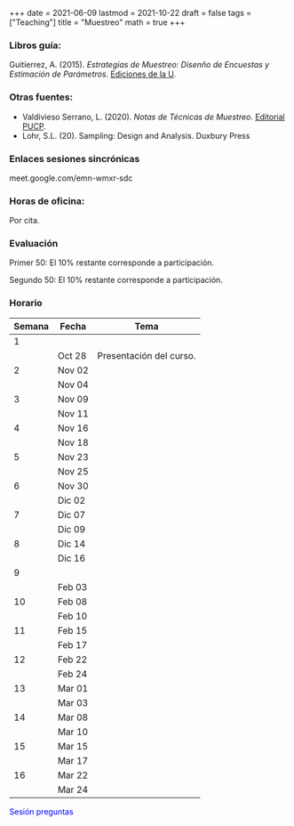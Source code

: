 +++
date      = 2021-06-09
lastmod   = 2021-10-22
draft     = false
tags      = ["Teaching"]
title     = "Muestreo"
math      = true
+++

### Libros guía:

Guitierrez, A. (2015). *Estrategias de Muestreo: Disenño de Encuestas y Estimación de Parámetros*. [Ediciones de la U](https://edicionesdelau.com/producto/estrategias-de-muestreo-diseno-de-encuestas-y-estimacion-de-parametros-2/).

### Otras fuentes:

+ Valdivieso Serrano, L. (2020). *Notas de Técnicas de Muestreo*. [Editorial PUCP](https://departamento.pucp.edu.pe/ciencias/pub_dpto/notas-de-tecnicas-de-muestreo/).
+ Lohr, S.L. (20). Sampling: Design and Analysis. Duxbury Press


### Enlaces sesiones sincrónicas

meet.google.com/emn-wmxr-sdc


### Horas de oficina: 

Por cita.

### Evaluación

Primer 50: El 10% restante corresponde a participación. 

Segundo 50: El 10% restante corresponde a participación. 

### Horario

Semana | Fecha | Tema
---| ---| ---
1      | &nbsp; | &nbsp;
&nbsp; | Oct 28 | Presentación del curso.
2      | Nov 02 | &nbsp;
&nbsp; | Nov 04 | &nbsp;
3      | Nov 09 | &nbsp;
&nbsp; | Nov 11 | &nbsp;
4      | Nov 16 | &nbsp;
&nbsp; | Nov 18 | &nbsp;
5      | Nov 23 | &nbsp;
&nbsp; | Nov 25 | &nbsp;
6      | Nov 30 |  &nbsp;
&nbsp; | Dic 02  | &nbsp;
7      | Dic 07 |  &nbsp;
&nbsp; | Dic 09 | &nbsp;
8      | Dic 14 |  &nbsp;
&nbsp; | Dic 16  | &nbsp;
9      | &nbsp; |  &nbsp;
&nbsp; | Feb 03 | &nbsp;
10     | Feb 08 | &nbsp;
&nbsp; | Feb 10 | &nbsp;
11     | Feb 15 |  &nbsp;
&nbsp; | Feb 17  | &nbsp;
12     | Feb 22 |  &nbsp;
&nbsp; | Feb 24  | &nbsp;
13     | Mar 01 |  &nbsp;
&nbsp; | Mar 03  | &nbsp;
14     | Mar 08 |  &nbsp;
&nbsp; | Mar 10  | &nbsp;
15     | Mar 15 |  &nbsp;
&nbsp; | Mar 17  | &nbsp;
16     | Mar 22 |  &nbsp;
&nbsp; | Mar 24  | &nbsp;

<font color="blue">Sesión preguntas</font>  


